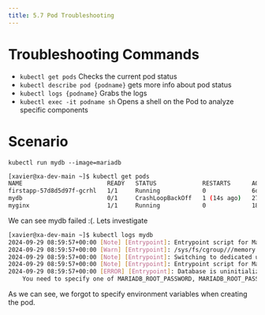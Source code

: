 ```yaml
---
title: 5.7 Pod Troubleshooting
---
```



# Troubleshooting Commands

- `kubectl get pods` Checks the current pod status
- `kubectl describe pod {podname}` gets more info about pod status 
- `kubectl logs {podname}` Grabs the logs
- `kubectl exec -it podname sh` Opens a shell on the Pod to analyze specific components


# Scenario

`kubectl run mydb --image=mariadb`

```bash
[xavier@xa-dev-main ~]$ kubectl get pods
NAME                        READY   STATUS             RESTARTS      AGE
firstapp-57d8d5d97f-gcrhl   1/1     Running            0             6d8h
mydb                        0/1     CrashLoopBackOff   1 (14s ago)   27s
myginx                      1/1     Running            0             18h
```
We can see mydb failed :(. Lets investigate

```bash
[xavier@xa-dev-main ~]$ kubectl logs mydb
2024-09-29 08:59:57+00:00 [Note] [Entrypoint]: Entrypoint script for MariaDB Server 1:11.5.2+maria~ubu2404 started.
2024-09-29 08:59:57+00:00 [Warn] [Entrypoint]: /sys/fs/cgroup///memory.pressure not writable, functionality unavailable to MariaDB
2024-09-29 08:59:57+00:00 [Note] [Entrypoint]: Switching to dedicated user 'mysql'
2024-09-29 08:59:57+00:00 [Note] [Entrypoint]: Entrypoint script for MariaDB Server 1:11.5.2+maria~ubu2404 started.
2024-09-29 08:59:57+00:00 [ERROR] [Entrypoint]: Database is uninitialized and password option is not specified
	You need to specify one of MARIADB_ROOT_PASSWORD, MARIADB_ROOT_PASSWORD_HASH, MARIADB_ALLOW_EMPTY_ROOT_PASSWORD and MARIADB_RANDOM_ROOT_PASSWORD
```

As we can see, we forgot to specify environment variables when creating the pod.